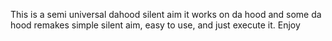 This is a semi universal dahood silent aim it works on da hood and some da hood remakes simple silent aim, easy to use, and just execute it. Enjoy
